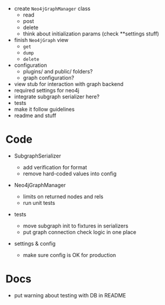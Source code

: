 - create `Neo4jGraphManager` class
    - read
    - post
    - delete
    - think about initialization params (check **settings stuff)
- finish `Neo4jGraph` view
    - `get`
    - `dump`
    - `delete`
- configuration
    - plugins/ and public/ folders?
    - graph configuration?
- view stub for interaction with graph backend
- required settings for neo4j
- integrate subgraph serializer here?
- tests
- make it follow guidelines
- readme and stuff


# Code

- SubgraphSerializer
    - add verification for format
    - remove hard-coded values into config

- Neo4jGraphManager
    - limits on returned nodes and rels
    - run unit tests

- tests
    - move subgraph init to fixtures in serializers
    - put graph connection check logic in one place

- settings & config
    - make sure config is OK for production

# Docs

- put warning about testing with DB in README